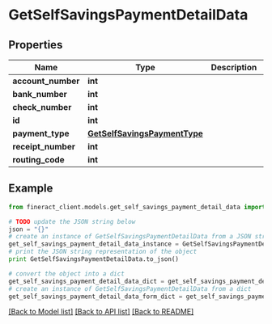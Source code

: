 # GetSelfSavingsPaymentDetailData


## Properties

Name | Type | Description | Notes
------------ | ------------- | ------------- | -------------
**account_number** | **int** |  | [optional] 
**bank_number** | **int** |  | [optional] 
**check_number** | **int** |  | [optional] 
**id** | **int** |  | [optional] 
**payment_type** | [**GetSelfSavingsPaymentType**](GetSelfSavingsPaymentType.md) |  | [optional] 
**receipt_number** | **int** |  | [optional] 
**routing_code** | **int** |  | [optional] 

## Example

```python
from fineract_client.models.get_self_savings_payment_detail_data import GetSelfSavingsPaymentDetailData

# TODO update the JSON string below
json = "{}"
# create an instance of GetSelfSavingsPaymentDetailData from a JSON string
get_self_savings_payment_detail_data_instance = GetSelfSavingsPaymentDetailData.from_json(json)
# print the JSON string representation of the object
print GetSelfSavingsPaymentDetailData.to_json()

# convert the object into a dict
get_self_savings_payment_detail_data_dict = get_self_savings_payment_detail_data_instance.to_dict()
# create an instance of GetSelfSavingsPaymentDetailData from a dict
get_self_savings_payment_detail_data_form_dict = get_self_savings_payment_detail_data.from_dict(get_self_savings_payment_detail_data_dict)
```
[[Back to Model list]](../README.md#documentation-for-models) [[Back to API list]](../README.md#documentation-for-api-endpoints) [[Back to README]](../README.md)


